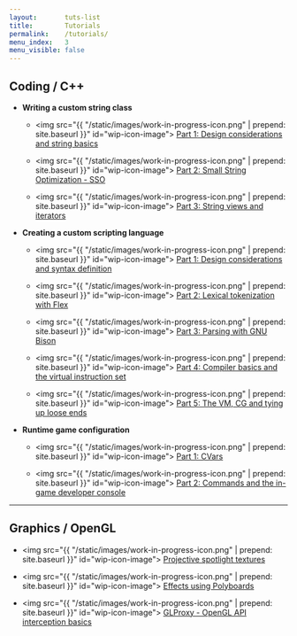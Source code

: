 ```yaml
---
layout:       tuts-list
title:        Tutorials
permalink:    /tutorials/
menu_index:   3
menu_visible: false
---
```


## Coding / C++

- **Writing a custom string class**

  - <img src="{{ "/static/images/work-in-progress-icon.png" | prepend: site.baseurl }}" id="wip-icon-image">
  [Part 1: Design considerations and string basics](#)

  - <img src="{{ "/static/images/work-in-progress-icon.png" | prepend: site.baseurl }}" id="wip-icon-image">
  [Part 2: Small String Optimization - SSO](#)

  - <img src="{{ "/static/images/work-in-progress-icon.png" | prepend: site.baseurl }}" id="wip-icon-image">
  [Part 3: String views and iterators](#)

- **Creating a custom scripting language**

  - <img src="{{ "/static/images/work-in-progress-icon.png" | prepend: site.baseurl }}" id="wip-icon-image">
  [Part 1: Design considerations and syntax definition](#)

  - <img src="{{ "/static/images/work-in-progress-icon.png" | prepend: site.baseurl }}" id="wip-icon-image">
  [Part 2: Lexical tokenization with Flex](#)

  - <img src="{{ "/static/images/work-in-progress-icon.png" | prepend: site.baseurl }}" id="wip-icon-image">
  [Part 3: Parsing with GNU Bison](#)

  - <img src="{{ "/static/images/work-in-progress-icon.png" | prepend: site.baseurl }}" id="wip-icon-image">
  [Part 4: Compiler basics and the virtual instruction set](#)

  - <img src="{{ "/static/images/work-in-progress-icon.png" | prepend: site.baseurl }}" id="wip-icon-image">
  [Part 5: The VM, CG and tying up loose ends](#)

- **Runtime game configuration**

  - <img src="{{ "/static/images/work-in-progress-icon.png" | prepend: site.baseurl }}" id="wip-icon-image">
  [Part 1: CVars](#)

  - <img src="{{ "/static/images/work-in-progress-icon.png" | prepend: site.baseurl }}" id="wip-icon-image">
  [Part 2: Commands and the in-game developer console](#)

----

## Graphics / OpenGL

- <img src="{{ "/static/images/work-in-progress-icon.png" | prepend: site.baseurl }}" id="wip-icon-image">
[Projective spotlight textures](#)

- <img src="{{ "/static/images/work-in-progress-icon.png" | prepend: site.baseurl }}" id="wip-icon-image">
[Effects using Polyboards](#)

- <img src="{{ "/static/images/work-in-progress-icon.png" | prepend: site.baseurl }}" id="wip-icon-image">
[GLProxy - OpenGL API interception basics](#)


